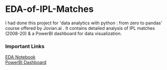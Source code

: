 # EDA-of-IPL-Matches
I had done this project for 'data analytics with python : from zero to pandas' course offered by Jovian.ai .
It contains detailed analysis of IPL matches (2008-20)  & a PowerBI dashboard for data visualization.
### Important Links
[EDA Notebook](https://github.com/prasadposture/EDA-of-IPL-Matches/blob/main/Exploratory%20Data%20Analysis%20of%20IPL%20Matches.ipynb)<br>
[PowerBI Dashboard](https://github.com/prasadposture/EDA-of-IPL-Matches/blob/main/IPL%20Dashboard.pbix)
